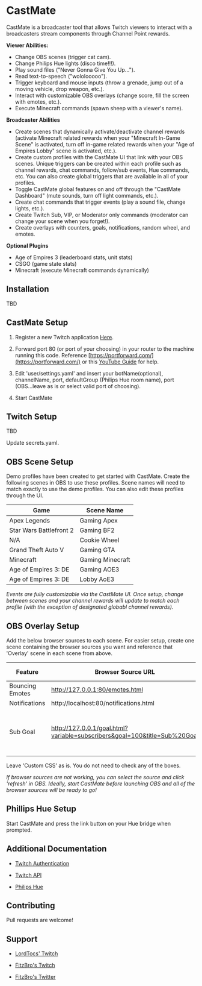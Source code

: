 # CastMate

CastMate is a broadcaster tool that allows Twitch viewers to interact with a broadcasters stream components through Channel Point rewards. 

**Viewer Abilities:**
 - Change OBS scenes (trigger cat cam).
 - Change Philips Hue lights (disco time!!!).
 - Play sound files ("Never Gonna Give You Up...").
 - Read text-to-speech ("wololooooo").
 - Trigger keyboard and mouse inputs (throw a grenade, jump out of a moving vehicle, drop weapon, etc.).
 - Interact with customizable OBS overlays (change score, fill the screen with emotes, etc.).
 - Execute Minecraft commands (spawn sheep with a viewer's name).
 
**Broadcaster Abilities**
- Create scenes that dynamically activate/deactivate channel rewards (activate Minecraft related rewards when your "Minecraft In-Game Scene" is activated, turn off in-game related rewards when your "Age of Empires Lobby" scene is activated, etc.).
- Create custom profiles with the CastMate UI that link with your OBS scenes. Unique triggers can be created within each profile such as channel rewards, chat commands, follow/sub events, Hue commands, etc. You can also create global triggers that are available in all of your profiles. 
- Toggle CastMate global features on and off through the "CastMate Dashboard" (mute sounds, turn off light commands, etc.).
- Create chat commands that trigger events (play a sound file, change lights, etc.).
- Create Twitch Sub, VIP, or Moderator only commands (moderator can change your scene when you forget!).
 - Create overlays with counters, goals, notifications, random wheel, and emotes.

 **Optional Plugins**
 - Age of Empires 3 (leaderboard stats, unit stats)
 - CSGO (game state stats)
 - Minecraft (execute Minecraft commands dynamically)

## Installation

TBD 
  
## CastMate Setup

1. Register a new Twitch application [Here](https://dev.twitch.tv/console/apps/create).

2. Forward port 80 (or port of your choosing) in your router to the machine running this code. Reference [https://portforward.com/](https://portforward.com/) or this [YouTube Guide](https://www.youtube.com/watch?v=NTLDsEuQlYc&ab_channel=TheBreakdown) for help.

3. Edit 'user/settings.yaml' and insert your botName(optional), channelName, port,  defaultGroup (Philips Hue room name), port (OBS...leave as is or select valid port of choosing). 

4. Start CastMate

## Twitch Setup
TBD

Update secrets.yaml.

## OBS Scene Setup

Demo profiles have been created to get started with CastMate. Create the following scenes in OBS to use these profiles. Scene names will need to match exactly to use the demo profiles. You can also edit these profiles through the UI.

Game | Scene Name| 
|----|--------------------|
| Apex Legends | Gaming Apex |  
| Star Wars Battlefront 2 | Gaming BF2 |
| N/A | Cookie Wheel |
| Grand Theft Auto V | Gaming GTA |
| Minecraft | Gaming Minecraft |
| Age of Empires 3: DE | Gaming AOE3|
| Age of Empires 3: DE | Lobby AoE3|

*Events are fully customizable via the CastMate UI.*
*Once setup, change between scenes and your channel rewards will update to match each profile (with the exception of designated globabl channel rewards).*

## OBS Overlay Setup

Add the below browser sources to each scene. For easier setup, create one scene containing the browser sources you want and reference that 'Overlay' scene in each scene from above.

Feature| Browser Source URL | Example Size |Configuration
|---------|-----------------|--------------|-------------|
| Bouncing Emotes | http://127.0.0.1:80/emotes.html | 1920x1080 | N/A |
| Notifications | http://localhost:80/notifications.html | 650x350 | N/A |
| Sub Goal | http://127.0.0.1/goal.html?variable=subscribers&goal=100&title=Sub%20Goal | 800x600 | Update the 'goal' and 'title' variables in the URL to your liking | 

Leave 'Custom CSS' as is. You do not need to check any of the boxes.

*If browser sources are not working, you can select the source and click 'refresh' in OBS. Ideally, start CastMate before launching OBS and all of the browser sources will be ready to go!*

## Phillips Hue Setup
Start CastMate and press the link button on your Hue bridge when prompted.

## Additional Documentation

*  [Twitch Authentication](https://dev.twitch.tv/docs/authentication)

*  [Twitch API](https://dev.twitch.tv/docs/api/)

*  [Philips Hue](https://developers.meethue.com/develop/get-started-2/)

## Contributing

Pull requests are welcome!

## Support
*  [LordTocs' Twitch](https://www.twitch.tv/lordtocs)

*  [FitzBro's Twitch](https://www.twitch.tv/fitzbro)

*  [FitzBro's Twitter](https://twitter.com/fitzbro_gaming)